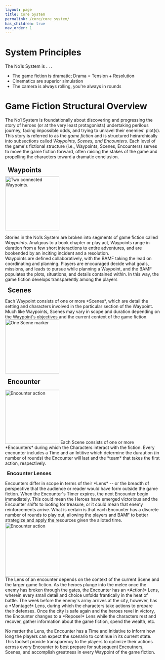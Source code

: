 ```yaml
---
layout: page
title: Core System
permalink: /core/core_system/
has_children: true
nav_order: 1
---
```


# System Principles
The No1s System is . . .
* The game fiction is dramatic; Drama = Tension + Resolution
* Cinematics are superior simulation
* The camera is always rolling, you're always in rounds


# Game Fiction Structural Overview
The No1 System is foundationally about discovering and progressing the story of heroes (or at the very least protagonists) undertaking perilous journey, facing impossible odds, and trying to unravel their enemies' plot(s).  This story is referred to as the *game fiction* and is structured heirarchically into subsections called *Waypoints, Scenes, and Encounters*.  Each level of the game's fictional structure (i.e., Waypoints, Scenes, Encounters) serves to move the game fiction forward, often raising the stakes of the game and propelling the characters toward a dramatic conclusion.

<div style="display:inline-block;">
    <h2 style="margin:8px;">Waypoints</h2>
    <img src="/no1_system/assets/img/waypoint.png" alt="Two connected Waypoints." width="175" height="175">
    <p>Stories in the No1s System are broken into segments of game fiction called <em>Waypoints</em>.  Analgous to a book chapter or play act, Waypoints range in duration from a few short interactions to entire adventures, and are bookended by an inciting incident and a resolution.
    <br>Waypoints are defined collaboratively, with the BAMF taking the lead on coordinating and planning.  Players are encouraged decide what goals, missions, and leads to pursue while planning a Waypoint, and the BAMF populates the plots, situations, and details contained within.  In this way, the game fiction develops transparently among the players
    </p>
    <h2 style="margin:8px;">Scenes</h2>
    <p>Each Waypoint consists of one or more *Scenes*, which are detail the setting and characters involved in the particular section of the Waypoint.  Much like Waypoints, Scenes may vary in scope and duration depending on the Waypoint's objectives and the current context of the game fiction.
        <img src="/no1_system/assets/img/scene.png" alt="One Scene marker" width="175" height="175">
    </p>
    <h2 style="margin:8px;">Encounter</h2>
    <p><img src="/no1_system/assets/img/action_skills.png" alt="Encounter action" width="175" height="175">
    Each Scene consists of one or more *Encounters* during which the Characters interact with the fiction.  Every encounter includes a Time and an Intitive which determine the duraution (in number of rounds) the Encounter will last and the *team* that takes the first action, respectively.</p>
    <h3 style="margin:6px;">Encounter Lenses</h3>
    <p>Encounters differ in scope in terms of their *Lens* -- or the breadth of perspective that the audience or reader would have form outside the game fiction.  When the Encounter's Timer expires, the next Encounter begin immediately.  This could mean the Heroes have emerged victorious and the Encounter shifts to looting for treasure, or it could mean that enemy reinforcements arrive.  What is certain is that each Encounter has a discrete number of rounds to play out, allowing the players and BAMF to better strategize and apply the resources given the alloted time.
    <img src="/no1_system/assets/img/lens.png" alt="Encounter action" width="175" height="175">
    <br>The Lens of an encounter depends on the context of the current Scene and the larger game fiction.  As the heroes plunge into the melee once the enemy has broken through the gates, the Encounter has an *Action!* Lens, wherein every small detail and choice unfolds frantically in the heat of battle.  The week before the enemy's army arrives at the city, however, has a *Montage!* Lens, during which the characters take actions to prepare their defenses.  Once the city is safe again and the heroes revel in victory, the Encounter changes to a *Repose!* Lens while the characters rest and recover, gather information about the game fiction, spend the wealth, etc.
    </p>
    <p>No matter the Lens, the Encounter has a Time and Initiative to inform how long the players can expect the scenario to continue in its current state.  This toolset provide transparency to the players to optimize their actions across every Encounter to best prepare for subsequent Encoutners, Scenes, and accomplish greatness in every Waypoint of the game fiction.
    </p>
</div>


